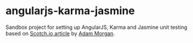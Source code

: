 # angularjs-karma-jasmine
Sandbox project for setting up AngularJS, Karma and Jasmine unit testing based on [Scotch.io article](https://scotch.io/tutorials/testing-angularjs-with-jasmine-and-karma-part-1) by [Adam Morgan](https://github.com/atom-morgan).
